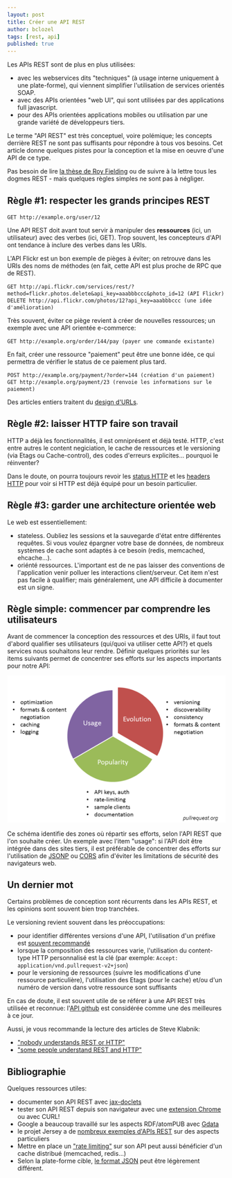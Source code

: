 ```yaml
---
layout: post
title: Créer une API REST
author: bclozel
tags: [rest, api]
published: true
---
```


Les APIs REST sont de plus en plus utilisées:

* avec les webservices dits "techniques" (à usage interne uniquement à
  une plate-forme), qui viennent simplifier l'utilisation de services
orientés SOAP.
* avec des APIs orientées "web UI", qui sont utilisées par des
  applications full javascript.
* pour des APIs orientées applications mobiles ou utilisation par une
  grande variété de développeurs tiers.

Le terme "API REST" est très conceptuel, voire polémique; les concepts
derrière REST ne sont pas suffisants pour répondre à tous vos besoins.
Cet article donne quelques pistes pour la conception et la mise en
oeuvre d'une API de ce type.

Pas besoin de lire [la thèse de Roy
Fielding](http://www.ics.uci.edu/~fielding/pubs/dissertation/top.htm) ou
de suivre à la lettre tous les dogmes REST - mais quelques règles
simples ne sont pas à négliger.

## Règle #1: respecter les grands principes REST

    GET http://example.org/user/12

Une API REST doit avant tout servir à manipuler des **ressources** (ici,
un utilisateur) avec des verbes (ici, GET). Trop souvent, les
concepteurs d'API ont tendance à inclure des verbes dans les URIs.

L'API Flickr est un bon exemple de pièges à éviter; on retrouve dans les
URIs des noms de méthodes (en fait, cette API est plus proche de RPC que
de REST).

    GET http://api.flickr.com/services/rest/?method=flickr.photos.delete&api_key=aaabbbccc&photo_id=12 (API Flickr)
    DELETE http://api.flickr.com/photos/12?api_key=aaabbbccc (une idée d'amélioration)

Très souvent, éviter ce piège revient à créer de nouvelles ressources;
un exemple avec une API orientée e-commerce:

    GET http://example.org/order/144/pay (payer une commande existante)

En fait, créer une ressource "paiement" peut être une bonne idée, ce qui
permettra de vérifier le status de ce paiement plus tard.

    POST http://example.org/payment/?order=144 (création d'un paiement)
    GET http://example.org/payment/23 (renvoie les informations sur le paiement)

Des articles entiers traitent du [design
d'URLs](http://warpspire.com/posts/url-design/).

## Règle #2: laisser HTTP faire son travail

HTTP a déjà les fonctionnalités, il est omniprésent et déjà testé.
HTTP, c'est entre autres le content negiciation, le cache de ressources
et le versioning (via Etags ou Cache-control), des codes d'erreurs
explicites... pourquoi le réinventer?

Dans le doute, on pourra toujours revoir les [status
HTTP](http://en.wikipedia.org/wiki/List_of_HTTP_status_codes) et les
[headers HTTP](http://en.wikipedia.org/wiki/List_of_HTTP_header_fields)
pour voir si HTTP est déjà équipé pour un besoin particulier.


## Règle #3: garder une architecture orientée web

Le web est essentiellement:

* stateless. Oubliez les sessions et la sauvegarde d'état entre 
différentes requêtes. Si vous voulez épargner votre base de données,
de nombreux systèmes de cache sont adaptés à ce besoin (redis,
memcached, ehcache...).
* oriénté ressources. L'important est de ne pas laisser des conventions
  de l'application venir polluer les interactions client/serveur. Cet
item n'est pas facile à qualifier; mais généralement, une API difficile
à documenter est un signe.


## Règle simple: commencer par comprendre les utilisateurs

Avant de commencer la conception des ressources et des URIs, il faut
tout d'abord qualifier ses utilisateurs (qui/quoi va utiliser cette
API?) et quels services nous souhaitons leur rendre.
Définir quelques priorités sur les items suivants permet de concentrer
ses efforts sur les aspects importants pour notre API:

![APIs REST](/public/img/2011-09-15-creer-une-api-rest/api-rest.png)

Ce schéma identifie des zones où répartir ses efforts, selon l'API REST
que l'on souhaite créer. Un exemple avec l'item "usage": si l'API doit
être intégrée dans des sites tiers, il est préférable de concentrer des
efforts sur l'utilisation de [JSONP](http://en.wikipedia.org/wiki/JSONP) ou [CORS](http://en.wikipedia.org/wiki/Cross-Origin_Resource_Sharing) afin d'éviter les limitations de sécurité des navigateurs web.

## Un dernier mot

Certains problèmes de conception sont récurrents dans les APIs REST, et
les opinions sont souvent bien trop tranchées.

Le versioning revient souvent dans les préoccupations:

* pour identifier différentes versions d'une API, l'utilisation d'un
  préfixe est [souvent
recommandé](http://stackoverflow.com/questions/389169/best-practices-for-api-versioning)
* lorsque la composition des ressources varie, l'utilisation du
  content-type HTTP personnalisé est la clé (par exemple: `Accept: application/vnd.pullrequest-v2+json`)
* pour le versioning de ressources (suivre les modifications d'une
  ressource particulière), l'utilisation des Etags (pour le cache) et/ou
d'un numéro de version dans votre ressource sont suffisants

En cas de doute, il est souvent utile de se référer à une API REST très
utilisée et reconnue: l'[API github](http://developer.github.com/) est considérée comme une des
meilleures à ce jour.

Aussi, je vous recommande la lecture des articles de Steve Klabnik:

* ["nobody understands REST or
  HTTP"](http://blog.steveklabnik.com/2011/07/03/nobody-understands-rest-or-http.html)
* ["some people understand REST and
  HTTP"](http://blog.steveklabnik.com/2011/08/07/some-people-understand-rest-and-http.html)


## Bibliographie

Quelques ressources utiles:

* documenter son API REST avec
  [jax-doclets](http://www.lunatech-labs.com/open-source/jax-doclets)
* tester son API REST depuis son navigateur avec une [extension Chrome](https://chrome.google.com/webstore/detail/cokgbflfommojglbmbpenpphppikmonn) ou
  avec CURL!
* Google a beaucoup travaillé sur les aspects RDF/atomPUB avec
  [Gdata](http://code.google.com/intl/fr-FR/apis/gdata/)
* le projet Jersey a de [nombreux exemples d'APIs
  REST](http://download.java.net/maven/2/com/sun/jersey/samples/jersey-samples/)
sur des aspects particuliers
* Mettre en place un ["rate
  limiting"](http://stackoverflow.com/questions/667508/whats-a-good-rate-limiting-algorithm)
sur son API peut aussi bénéficier d'un cache distribué (memcached,
redis...)
* Selon la plate-forme cible, [le format
  JSON](http://jersey.httpjava.net/nonav/documentation/latest/json.html#d4e955) peut être légèrement
  différent.

